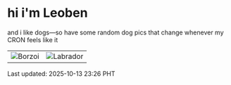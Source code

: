 # hi i'm Leoben

and i like dogs—so have some random dog pics that change whenever my CRON feels like it

|  |  |
|--------|----------|
| ![Borzoi](https://random-dog-vercel.vercel.app/api/random-borzoi?v=1760369213) | ![Labrador](https://random-dog-vercel.vercel.app/api/random-labrador?v=1760369213) |

Last updated: 2025-10-13 23:26 PHT
